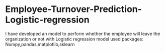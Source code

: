 # Employee-Turnover-Prediction-Logistic-regression
I have developed an model to perform whether the employee will leave the organization or not with Logistic regression model
used packages: Numpy,pandas,matplotlib,sklearn
